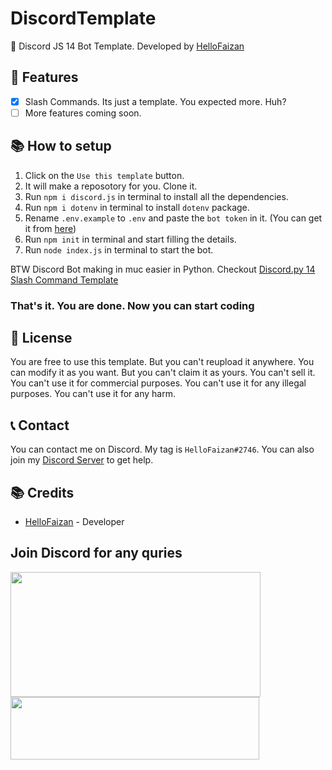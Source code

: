 # DiscordTemplate

🤖 Discord JS 14 Bot Template. Developed by [HelloFaizan](https://l.hellofaizan.me/)

## 📝 Features

- [x] Slash Commands. Its just a template. You expected more. Huh?
- [ ] More features coming soon.

## 📚 How to setup

1. Click on the `Use this template` button.
2. It will make a reposotory for you. Clone it.
3. Run `npm i discord.js` in terminal to install all the dependencies.
4. Run `npm i dotenv` in terminal to install `dotenv` package.
5. Rename `.env.example` to `.env` and paste the `bot token` in it. (You can get it from [here](https://discord.com/developers/applications))
6. Run `npm init` in terminal and start filling the details.
7. Run `node index.js` in terminal to start the bot.

BTW Discord Bot making in muc easier in Python. Checkout [Discord.py 14 Slash Command Template](https://github.com/hellofaizan/Discod.pyTemplate)

### That's it. You are done. Now you can start coding

## 📜 License

You are free to use this template. But you can't reupload it anywhere. You can modify it as you want. But you can't claim it as yours. You can't sell it. You can't use it for commercial purposes. You can't use it for any illegal purposes. You can't use it for any harm.

## 📞 Contact

You can contact me on Discord. My tag is `HelloFaizan#2746`. You can also join my [Discord Server](https://discord.gg/invite/rraBbMQraQ) to get help.

## 📚 Credits

- [HelloFaizan](https://hellofaizan.me/) - Developer

## Join Discord for any quries

<a href="https://discord.com/users/890232380265222215">
     <img src="https://lanyard.cnrad.dev/api/890232380265222215?idleMessage=Just%20Chillin..." width="400" height="200" />
</a>
<br>
<a href="https://discord.gg/invite/rraBbMQraQ">
     <img src="https://invidget.switchblade.xyz/EHthxHRUmr" width="398" height="100" />
</a>
